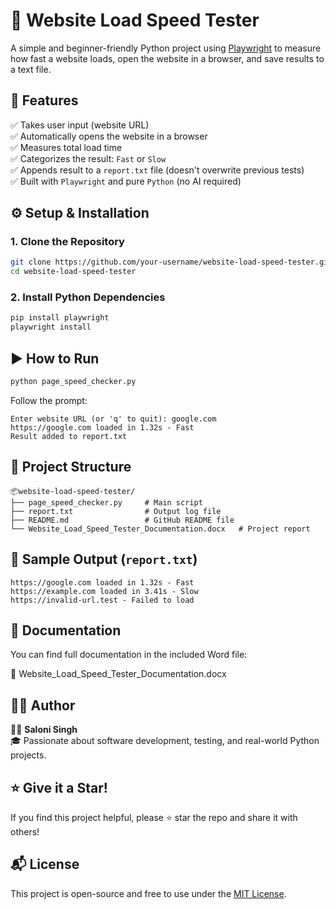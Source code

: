# 🚀 Website Load Speed Tester

A simple and beginner-friendly Python project using [Playwright](https://playwright.dev/python/) to measure how fast a website loads, open the website in a browser, and save results to a text file.

## 📌 Features

✅ Takes user input (website URL)  
✅ Automatically opens the website in a browser  
✅ Measures total load time  
✅ Categorizes the result: `Fast` or `Slow`  
✅ Appends result to a `report.txt` file (doesn't overwrite previous tests)  
✅ Built with `Playwright` and pure `Python` (no AI required)

## ⚙️ Setup & Installation

### 1. Clone the Repository

```bash
git clone https://github.com/your-username/website-load-speed-tester.git
cd website-load-speed-tester
```

### 2. Install Python Dependencies

```bash
pip install playwright
playwright install
```

## ▶️ How to Run

```bash
python page_speed_checker.py
```

Follow the prompt:

```text
Enter website URL (or 'q' to quit): google.com
https://google.com loaded in 1.32s - Fast
Result added to report.txt
```

## 📂 Project Structure

```
📦website-load-speed-tester/
├── page_speed_checker.py     # Main script
├── report.txt                # Output log file
├── README.md                 # GitHub README file
└── Website_Load_Speed_Tester_Documentation.docx   # Project report
```

## 📄 Sample Output (`report.txt`)

```
https://google.com loaded in 1.32s - Fast
https://example.com loaded in 3.41s - Slow
https://invalid-url.test - Failed to load
```

## 📑 Documentation

You can find full documentation in the included Word file:

📄 Website_Load_Speed_Tester_Documentation.docx

## 🙋‍♀️ Author

👩‍💻 **Saloni Singh**  
🎓 Passionate about software development, testing, and real-world Python projects.

## ⭐ Give it a Star!

If you find this project helpful, please ⭐ star the repo and share it with others!

## 📬 License

This project is open-source and free to use under the [MIT License](LICENSE).
